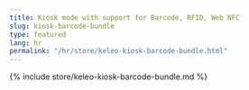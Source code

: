 ```yaml
---
title: Kiosk mode with support for Barcode, RFID, Web NFC
slug: kiosk-barcode-bundle
type: featured
lang: hr
permalink: "/hr/store/keleo-kiosk-barcode-bundle.html"
---
```


{% include store/keleo-kiosk-barcode-bundle.md %}
